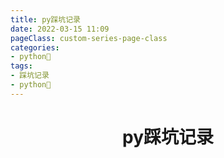```yaml
---
title: py踩坑记录
date: 2022-03-15 11:09
pageClass: custom-series-page-class
categories:
- python🐍
tags:
- 踩坑记录
- python🐍
---
```


<!-- more -->

<div align="center"><h1><strong> py踩坑记录</strong></h1></div>


